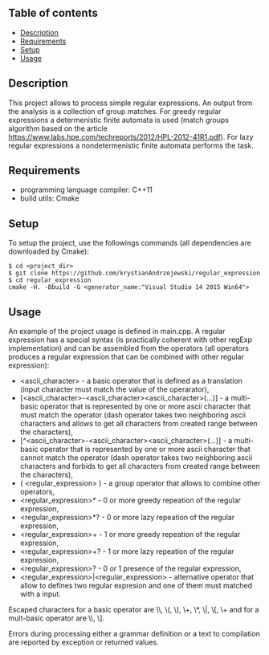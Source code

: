 ## Table of contents
* [Description](#description)
* [Requirements](#requirements)
* [Setup](#setup)
* [Usage](#usage)

## Description
This project allows to process simple regular expressions. An output from the analysis is a collection of group matches. For greedy regular expressions
a determenistic finite automata is used (match groups algorithm based on the article https://www.labs.hpe.com/techreports/2012/HPL-2012-41R1.pdf).
For lazy regular expressions a nondetermenistic finite automata performs the task.
	
## Requirements
* programming language compiler: C++11
* build utils: Cmake

## Setup
To setup the project, use the followings commands (all dependencies are downloaded by Cmake):
```
$ cd <project_dir>
$ git clone https://github.com/krystianAndrzejewski/regular_expression
$ cd regular_expression
cmake -H. -Bbuild -G <generator_name:"Visual Studio 14 2015 Win64">
```

## Usage
An example of the project usage is defined in main.cpp. A regular expression has a special syntax (is practically coherent with other regExp implementation) and can be assembled from the operators 
(all operators produces a regular expression that can be combined with other regular expression):
* <ascii_character> - a basic operator that is defined as a translation (input character must match the value of the operarator),
* [<ascii_character>-<ascii_character><ascii_character>(...)] - a multi-basic operator that is represented by one or more ascii character that must match the operator (dash operator takes two neighboring ascii characters and allows to get all characters from created range between the characters),
* [^<ascii_character>-<ascii_character><ascii_character>(...)] - a multi-basic operator that is represented by one or more ascii character that cannot match the operator (dash operator takes two neighboring ascii characters and forbids to get all characters from created range between the characters),
* ( <regular_expression> ) - a group operator that allows to combine other operators,
* <regular_expression>* - 0 or more greedy repeation of the regular expression,
* <regular_expression>*? - 0 or more lazy repeation of the regular expression,
* <regular_expression>+ - 1 or more greedy repeation of the regular expression,
* <regular_expression>+? - 1 or more lazy repeation of the regular expression,
* <regular_expression>? - 0 or 1 presence of the regular expression,
* \<regular_expression>|\<regular_expression> - alternative operator that allow to defines two regular expresion and one of them must matched with a input.
<p>Escaped characters for a basic operator are \\, \(, \), \+, \*, \|, \[, \+ and for a mult-basic operator are \\, \]. </p>
<p>Errors during processing either a grammar definition or a text to compilation are reported by exception or returned values. </p>


